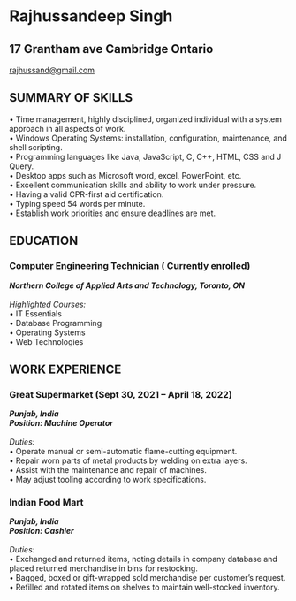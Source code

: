 <!DOCTYPE html> 
<html lang="en">
 <head>
 <meta charset="UTF-8">
 <meta name="viewport"
 content="width=device-width, initial-scale=1.0">
 <title>Document</title> </head> <body> <h1>Rajhussandeep Singh</h1> <h2>17 Grantham ave Cambridge Ontario</h2> <a href="">rajhussand@gmail.com</a> <h2>SUMMARY OF SKILLS</h2> • Time management, highly disciplined, organized individual with a system approach in all aspects of work.</br> • Windows Operating Systems: installation, configuration, maintenance, and shell scripting.</br> • Programming languages like Java, JavaScript, C, C++, HTML, CSS and J Query.</br> • Desktop apps such as Microsoft word, excel, PowerPoint, etc.</br> • Excellent communication skills and ability to work under pressure.</br> • Having a valid CPR-first aid certification.</br> • Typing speed 54 words per minute.</br> • Establish work priorities and ensure deadlines are met.</br> <h2>EDUCATION</h2> <h3>Computer Engineering Technician ( Currently enrolled)</h3> <b><i>Northern College of Applied Arts and Technology, Toronto, ON</i></b></br> </br><i>Highlighted Courses:</i></br> • IT Essentials</br> • Database Programming</br> • Operating Systems</br> • Web Technologies</br> <h2>WORK EXPERIENCE</h2> <h3>Great Supermarket (Sept 30, 2021 – April 18, 2022)</h3> <b><i>Punjab, India</i></b></br> <b><i>Position: Machine Operator</i></b></br> </br><i>Duties:</i></br> • Operate manual or semi-automatic flame-cutting equipment.</br> • Repair worn parts of metal products by welding on extra layers.</br> • Assist with the maintenance and repair of machines.</br> • May adjust tooling according to work specifications.</br> <h3>Indian Food Mart</h3> <b><i>Punjab, India</i></b></br> <b><i>Position: Cashier</i></b></br> </br><i>Duties:</i></br> • Exchanged and returned items, noting details in company database and placed returned merchandise in bins for restocking.</br> • Bagged, boxed or gift-wrapped sold merchandise per customer’s request.</br> • Refilled and rotated items on shelves to maintain well-stocked inventory.</br> </body> </html>
